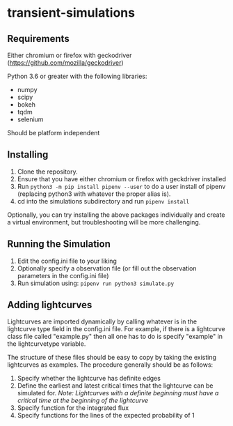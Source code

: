 # transient-simulations

## Requirements

Either chromium or firefox with geckodriver (https://github.com/mozilla/geckodriver)

Python 3.6 or greater with the following libraries:
* numpy
* scipy
* bokeh
* tqdm 
* selenium

Should be platform independent

## Installing

1. Clone the repository.
2. Ensure that you have either chromium or firefox with geckdriver installed
3. Run ```python3 -m pip install pipenv --user``` to do a user install of pipenv (replacing python3 with whatever the proper alias is). 
4. cd into the simulations subdirectory and run ```pipenv install```

Optionally, you can try installing the above packages individually and create a virtual environment, but troubleshooting will be more challenging.


## Running the Simulation

1. Edit the config.ini file to your liking
2. Optionally specify a observation file (or fill out the observation parameters in the config.ini file)
3. Run simulation using:
``` pipenv run python3 simulate.py ```


## Adding lightcurves

Lightcurves are imported dynamically by calling whatever is in the lightcurve type field in the config.ini file. 
For example, if there is a lightcurve class file called "example.py"  then all one has to do is specify "example"
in the lightcurvetype variable. 

The structure of these files should be easy to copy by taking the existing lightcurves as examples. The procedure 
generally should be as follows:

1. Specify whether the lightcurve has definite edges
2. Define the earliest and latest critical times that the lightcurve can be simulated for. 
*Note: Lightcurves with a definite beginning must have a critical time at
the beginning of the lightcurve*
3. Specify function for the integrated flux
4. Specify functions for the lines of the expected probability of 1 

